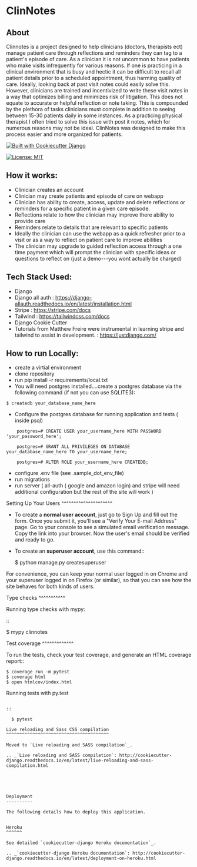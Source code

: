 ClinNotes
=========

## About
Clinnotes is a project designed to help clinicians (doctors, therapists ect) manage patient care through reflections and reminders they can tag to a patient's episode of care. As a clinician it is not uncommon to have patients who make visits infrequently for various reasons. If one is practicing in a clinical environment that is busy and hectic it can be difficult to recall all patient details prior to a scheduled appointment, thus harming quality of care. Ideally, looking back at past visit notes could easily solve this. However, clinicians are trained and incentivized to write these visit notes in a way that optimizes billing and minimizes risk of litigation. This does not equate to accurate or helpful reflection or note taking. This is compounded by the plethora of tasks clinicians must complete in addition to seeing between 15-30 patients daily in some instances. As a practicing physical therapist I often tried to solve this issue with post it notes, which for numerous reasons may not be ideal. ClinNotes was designed to make this process easier and more organized for patients.

[![Built with Cookiecutter Django](https://img.shields.io/badge/built%20with-Cookiecutter%20Django-ff69b4.svg?logo=cookiecutter)](https://github.com/pydanny/cookiecutter-django/)

[![License: MIT](https://img.shields.io/badge/License-MIT-yellow.svg)](https://opensource.org/licenses/MIT)

## How it works:
- Clinician creates an account
- Clinician may create patients and episode of care on webapp
- Clinician has ability to create, access, update and delete reflections or reminders for a specific patient in a given care episode.
- Reflections relate to how the clinician may improve there ability to provide care
- Reminders relate to details that are relevant to specific patients
- Ideally the clinician can use the webapp as a quick refresher prior to a visit or as a way to reflect on patient care to improve abilities
- The clinician may upgrade to guided reflection access through a one time payment which will prompt the clinician with specific ideas or questions to reflect on (just a demo---you wont actually be charged)

## Tech Stack Used:
- Django
- Django all auth : https://django-allauth.readthedocs.io/en/latest/installation.html
- Stripe : https://stripe.com/docs
- Tailwind : https://tailwindcss.com/docs
- Django Cookie Cutter
- Tutorials from Matthew Freire were instrumental in learning stripe and tailwind to assist in development. : https://justdjango.com/

## How to run Locally: 
* create a virtial environment
* clone repository
* run pip install -r requirements/local.txt
* You will need postgres installed....create a postgres database via the following command (if not you can use SQLITE3):

```
$ createdb your_database_name_here
```

- Configure the postgres database for running application and tests ( inside psql)

```
    postgres=# CREATE USER your_username_here WITH PASSWORD 'your_password_here';

    postgres=# GRANT ALL PRIVILEGES ON DATABASE your_database_name_here TO your_username_here;
    
    postgres=# ALTER ROLE your_username_here CREATEDB;
 ```
    
    
* configure .env file (see .sample_dot_env_file)
* run migrations
* run server ( all-auth ( google and amazon login) and stripe will need additional configuration but the rest of the site will work )


Setting Up Your Users
^^^^^^^^^^^^^^^^^^^^^

* To create a **normal user account**, just go to Sign Up and fill out the form. Once you submit it, you'll see a "Verify Your E-mail Address" page. Go to your console to see a simulated email verification message. Copy the link into your browser. Now the user's email should be verified and ready to go.

* To create an **superuser account**, use this command::

    $ python manage.py createsuperuser

For convenience, you can keep your normal user logged in on Chrome and your superuser logged in on Firefox (or similar), so that you can see how the site behaves for both kinds of users.

Type checks
^^^^^^^^^^^

Running type checks with mypy:

::

  $ mypy clinnotes

Test coverage
^^^^^^^^^^^^^

To run the tests, check your test coverage, and generate an HTML coverage report::

    $ coverage run -m pytest
    $ coverage html
    $ open htmlcov/index.html

Running tests with py.test
~~~~~~~~~~~~~~~~~~~~~~~~~~

::

  $ pytest

Live reloading and Sass CSS compilation
^^^^^^^^^^^^^^^^^^^^^^^^^^^^^^^^^^^^^^^

Moved to `Live reloading and SASS compilation`_.

.. _`Live reloading and SASS compilation`: http://cookiecutter-django.readthedocs.io/en/latest/live-reloading-and-sass-compilation.html





Deployment
----------

The following details how to deploy this application.


Heroku
^^^^^^

See detailed `cookiecutter-django Heroku documentation`_.

.. _`cookiecutter-django Heroku documentation`: http://cookiecutter-django.readthedocs.io/en/latest/deployment-on-heroku.html




